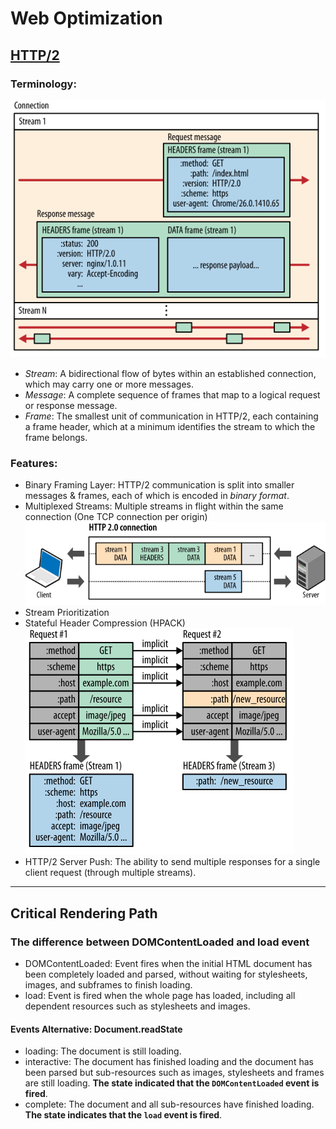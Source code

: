 # Web Optimization

## [HTTP/2](https://developers.google.com/web/fundamentals/performance/http2/)

### Terminology: 
![Connection](/images/connection.svg)

- _Stream_: A bidirectional flow of bytes within an established connection, which may carry one or more messages.
- _Message_: A complete sequence of frames that map to a logical request or response message.
- _Frame_: The smallest unit of communication in HTTP/2, each containing a frame header, which at a minimum identifies the stream to which the frame belongs.

### Features:

- Binary Framing Layer: HTTP/2 communication is split into smaller messages & frames, each of which is encoded in *binary format*.
- Multiplexed Streams: Multiple streams in flight within the same connection (One TCP connection per origin)  
![Multiplexing](/images/multiplexing.svg)
- Stream Prioritization
- Stateful Header Compression (HPACK)  
![HeaderCompression](/images/header-compression.svg)
- HTTP/2 Server Push: The ability to send multiple responses for a single client request (through multiple streams).

---

## Critical Rendering Path

### The difference between DOMContentLoaded and load event
- DOMContentLoaded: Event fires when the initial HTML document has been completely loaded and parsed, without waiting for stylesheets, images, and subframes to finish loading.
- load: Event is fired when the whole page has loaded, including all dependent resources such as stylesheets and images.

#### Events Alternative: Document.readState
- loading: The document is still loading.
- interactive: The document has finished loading and the document has been parsed but sub-resources such as images, stylesheets and frames are still loading. **The state indicated that the `DOMContentLoaded` event is fired**.
- complete: The document and all sub-resources have finished loading. **The state indicates that the `load` event is fired**.